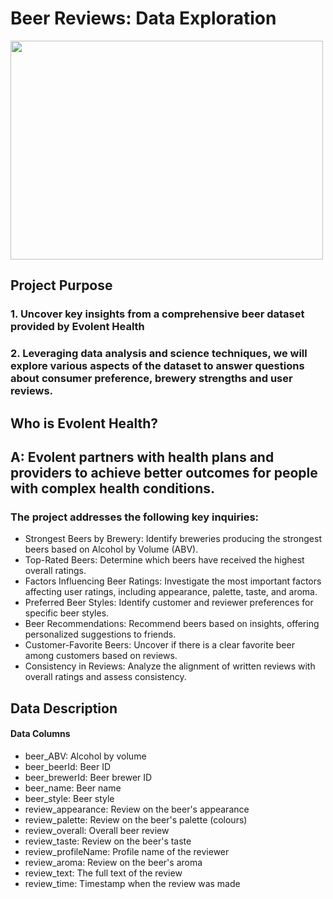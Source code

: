 # Beer Reviews: Data Exploration

<img src = "https://media.giphy.com/media/t2sKa4JKNW9DawxAYi/giphy.gif" width = "500" height = "350"/>

## Project Purpose

### 1. Uncover key insights from a comprehensive beer dataset provided by Evolent Health
### 2. Leveraging data analysis and science techniques, we will explore various aspects of the dataset to answer questions about consumer preference, brewery strengths and user reviews.

## Who is Evolent Health?
## A: Evolent partners with health plans and providers to achieve better outcomes for people with complex health conditions. 

### The project addresses the following key inquiries:

+ Strongest Beers by Brewery: Identify breweries producing the strongest beers based on Alcohol by Volume (ABV).
+ Top-Rated Beers: Determine which beers have received the highest overall ratings.
+ Factors Influencing Beer Ratings: Investigate the most important factors affecting user ratings, including appearance, palette, taste, and aroma.
+ Preferred Beer Styles: Identify customer and reviewer preferences for specific beer styles.
+ Beer Recommendations: Recommend beers based on insights, offering personalized suggestions to friends.
+ Customer-Favorite Beers: Uncover if there is a clear favorite beer among customers based on reviews.
+ Consistency in Reviews: Analyze the alignment of written reviews with overall ratings and assess consistency.

## Data Description
#### Data Columns

+ beer_ABV: Alcohol by volume
+ beer_beerId: Beer ID
+ beer_brewerId: Beer brewer ID
+ beer_name: Beer name
+ beer_style: Beer style
+ review_appearance: Review on the beer's appearance
+ review_palette: Review on the beer's palette (colours)
+ review_overall: Overall beer review
+ review_taste: Review on the beer's taste
+ review_profileName: Profile name of the reviewer
+ review_aroma: Review on the beer's aroma
+ review_text: The full text of the review
+ review_time: Timestamp when the review was made

  
